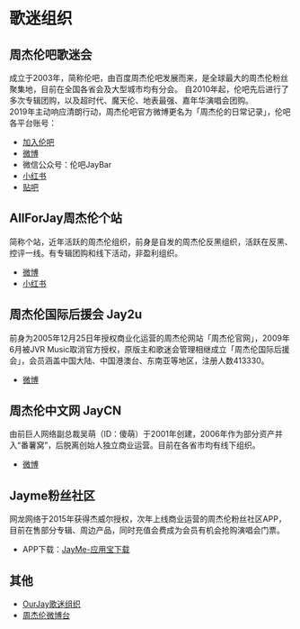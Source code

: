 # 歌迷组织

## 周杰伦吧歌迷会
成立于2003年，简称伦吧，由百度周杰伦吧发展而来，是全球最大的周杰伦粉丝聚集地，目前在全国各省会及大型城市均有分会。
自2010年起，伦吧先后进行了多次专辑团购，以及超时代、魔天伦、地表最强、嘉年华演唱会团购。<br>
2019年主动响应清朗行动，周杰伦吧官方微博更名为「周杰伦的日常记录」，伦吧各平台账号：
- [加入伦吧](join_us.md)
- [微博](https://www.weibo.com/u/1806308994)
- 微信公众号：伦吧JayBar
- [小红书](https://www.xiaohongshu.com/user/profile/648e950f000000001003496d)
- [贴吧](https://tieba.baidu.com/f?kw=%E5%91%A8%E6%9D%B0%E4%BC%A6)

## AllForJay周杰伦个站
简称个站，近年活跃的周杰伦组织，前身是自发的周杰伦反黑组织，活跃在反黑、控评一线。有专辑团购和线下活动，非盈利组织。
- [微博](https://weibo.com/u/6078575770)
- [小红书](https://www.xiaohongshu.com/user/profile/602baccd00000000010073c0)

## 周杰伦国际后援会 Jay2u
前身为2005年12月25日年授权商业化运营的周杰伦网站「周杰伦官网」，2009年6月被JVR Music取消官方授权，原版主和歌迷会管理相继成立「周杰伦国际后援会」，会员涵盖中国大陆、中国港澳台、东南亚等地区，注册人数413330。
- [微博](https://weibo.com/u/5393529473)

## 周杰伦中文网 JayCN
由前巨人网络副总裁吴萌（ID：傻萌）于2001年创建，2006年作为部分资产并入“番薯窝”，后脱离创始人独立商业运营。目前在各省市均有线下组织。
- [微博](https://weibo.com/thejaycn)

## Jayme粉丝社区
网龙网络于2015年获得杰威尔授权，次年上线商业运营的周杰伦粉丝社区APP，目前在售部分专辑、周边产品，同时充值会费成为会员有机会抢购演唱会门票。
- APP下载：[JayMe-应用宝下载](https://sj.qq.com/appdetail/com.nd.sdp.star)

## 其他
- [OurJay歌迷组织](https://weibo.com/n/OurJay%E5%91%A8%E6%9D%B0%E4%BC%A6%E6%AD%8C%E8%BF%B7%E7%BB%84%E7%BB%87)
- [周杰伦微博台](https://weibo.com/1662575764)
